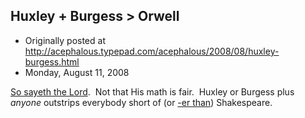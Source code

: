 ## Huxley + Burgess > Orwell

 * Originally posted at http://acephalous.typepad.com/acephalous/2008/08/huxley-burgess.html
 * Monday, August 11, 2008



[So sayeth the Lord](http://orwelldiaries.wordpress.com/2008/08/10/august-10/#comment-207).  Not that His math is fair.  Huxley or Burgess plus _anyone_ outstrips everybody short of (or [-er than](http://books.google.com/books?id=rnHn7N8ItigC&pg=RA1-PA321&lpg=RA1-PA321&dq=height+sociology&source=web&ots=QgCuhthCRT&sig=EQE7dpdCT1RcKMGbfnoWxXOXqn4&hl=en&sa=X&oi=book\_result&resnum=5&ct=result)) Shakespeare.

		
